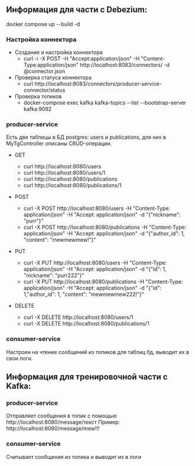 ## Информация для части с Debezium:
docker compose up --build -d

### Настройка коннектора
* Создание и настройка коннектора
    *  curl -i -X POST -H "Accept:application/json" -H "Content-Type:application/json" http://localhost:8083/connectors/ -d @connector.json
* Проверка статуса коннектора
    *  curl http://localhost:8083/connectors/producer-service-connector/status
* Проверка топиков
    *  docker-compose exec kafka kafka-topics --list --bootstrap-server kafka:9092

### producer-service
Есть две таблицы в БД postgres: users и publications, для них в MyTgController описаны CRUD-операции.
* GET
    * curl http://localhost:8080/users
    * curl http://localhost:8080/users/1
    * curl http://localhost:8080/publications
    * curl http://localhost:8080/publications/1
    
* POST
    * curl -X POST http://localhost:8080/users -H "Content-Type: application/json" -H "Accept: application/json" -d "{\"nickname\": \"purr\"}" 
    * curl -X POST http://localhost:8080/publications -H "Content-Type: application/json" -H "Accept: application/json" -d "{\"author_id\": 1, \"content\": \"mewmewmew!\"}"

* PUT
    * curl -X PUT http://localhost:8080/users -H "Content-Type: application/json" -H "Accept: application/json" -d "{\"id\": 1, \"nickname\": \"purr222\"}"
    * curl -X PUT http://localhost:8080/publications -H "Content-Type: application/json" -H "Accept: application/json" -d "{\"id\": 1,\"author_id\": 1, \"content\": \"mewmewmew222!\"}"

* DELETE
    * curl -X DELETE http://localhost:8080/users/1 
    * curl -X DELETE http://localhost:8080/publications/1

### consumer-service
Настроен на чтение сообщений из топиков для таблиц бд, выводит их в свои логи.

## Информация для тренировочной части с Kafka:
### producer-service
Отправляет сообщения в топик с помощью http://localhost:8080/message/*текст*
Пример:
http://localhost:8080/message/mew!!!

### consumer-service
Считывает сообщения из топика и выводит их в логи
